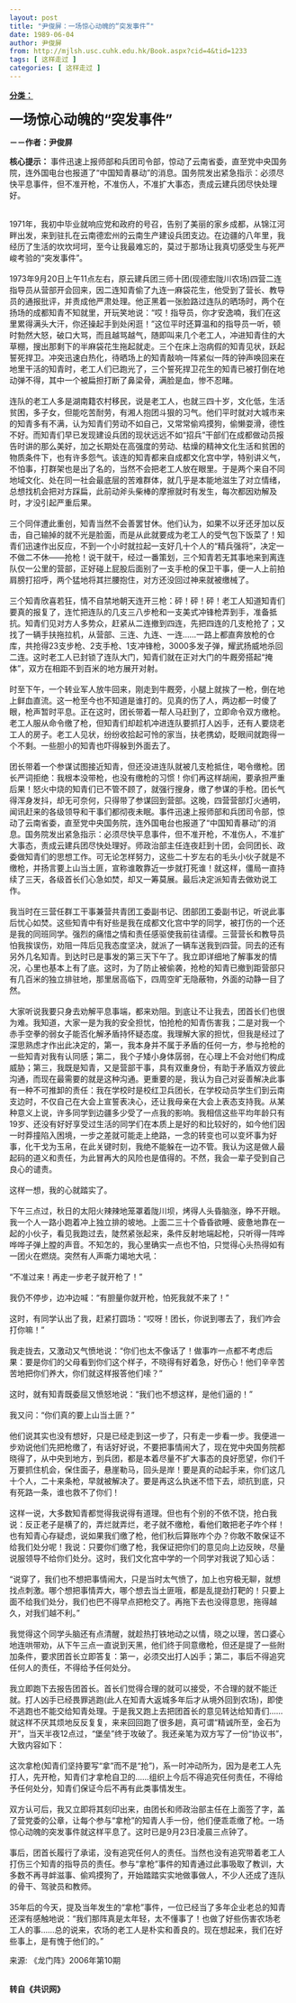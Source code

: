 ```yaml
---
layout: post
title: "尹俊屏：一场惊心动魄的“突发事件”"
date: 1989-06-04
author: 尹俊屏
from: http://mjlsh.usc.cuhk.edu.hk/Book.aspx?cid=4&tid=1233
tags: [ 这样走过 ]
categories: [ 这样走过 ]
---
```


<div style="margin: 15px 10px 10px 0px;">
 <div>
  <span id="ctl00_ContentPlaceHolder1_chapter1_SubjectLabel" style="font-weight:bold;text-decoration:underline;">
   分类：
  </span>
 </div>
 <p>
  <strong>
   <font size="5">
    一场惊心动魄的“突发事件”
   </font>
  </strong>
 </p>
 <p>
  <strong>
   －－作者：尹俊屏
  </strong>
 </p>
 <p>
  <strong>
   核心提示：
  </strong>
  事件迅速上报师部和兵团司令部，惊动了云南省委，直至党中央国务院，连外国电台也报道了“中国知青暴动”的消息。国务院发出紧急指示：必须尽快平息事件，但不准开枪，不准伤人，不准扩大事态，责成云建兵团尽快处理好。
 </p>
 <p>
  <br/>
  1971年，我初中毕业就响应党和政府的号召，告别了美丽的家乡成都，从锦江河畔出发，来到驻扎在云南德宏州的云南生产建设兵团支边。在边疆的八年里，我经历了生活的坎坎坷坷，至今让我最难忘的，莫过于那场让我真切感受生与死严峻考验的“突发事件”。
  <br/>
  <br/>
  1973年9月20日上午11点左右，原云建兵团三师十团(现德宏陇川农场)四营二连指导员从营部开会回来，因二连知青偷了九连一麻袋花生，他受到了营长、教导员的通报批评，并责成他严肃处理。他正黑着一张脸路过连队的晒场时，两个在扬场的成都知青不知就里，开玩笑地说：“哎！指导员，你才安逸喃，我们在这里累得满头大汗，你还操起手到处闲逛！”这位平时还算温和的指导员一听，顿时勃然大怒，破口大骂，而且越骂越气，随即叫来几个老工人，冲进知青住的大草棚，搜出那剩下的半麻袋花生拖起就走。三个在床上泡病假的知青见状，跃起誓死捍卫。冲突迅速白热化，待晒场上的知青敲响一阵紧似一阵的钟声唤回来在地里干活的知青时，老工人们已跑光了，三个誓死捍卫花生的知青已被打倒在地动弹不得，其中一个被扁担打断了鼻梁骨，满脸是血，惨不忍睹。
  <br/>
  <br/>
  连队的老工人多是湖南籍农村移民，说是老工人，也就三四十岁，文化低，生活贫困，多子女，但能吃苦耐劳，有湘人抱团斗狠的习气。他们平时就对大城市来的知青多有不满，认为知青们劳动不如自己，又常常偷鸡摸狗，偷懒耍滑，德性不好。而知青们早已发现建设兵团的现状远远不如“招兵”干部们在成都做动员报告时讲的那么美好，加之长期处在高强度的劳动、枯燥的精神文化生活和贫困的物质条件下，也有许多怨气。该连的知青都来自成都文化宫中学，特别讲义气，不怕事，打群架也是出了名的，当然不会把老工人放在眼里。于是两个来自不同地域文化、处在同一社会最底层的苦难群体，就几乎是本能地滋生了对立情绪，总想找机会把对方踩扁，此前动斧头柴棒的摩擦就时有发生，每次都因劝解及时，才没引起严重后果。
  <br/>
  <br/>
  三个同伴遭此重创，知青当然不会善罢甘休。他们认为，如果不以牙还牙加以反击，自己输掉的就不光是脸面，而是从此就要成为老工人的受气包下饭菜了！知青们迅速作出反应，不到一个小时就拉起一支好几十个人的“精兵强将”，决定一不做二不休——抢枪！说干就干，经过一番策划，三个知青若无其事地来到离连队仅一公里的营部，正好碰上屁股后面别了一支手枪的保卫干事，便一人上前拍肩膀打招呼，两个猛地将其拦腰抱住，对方还没回过神来就被缴械了。
  <br/>
  <br/>
  三个知青欣喜若狂，情不自禁地朝天连开三枪：砰！砰！砰！老工人知道知青们要真的报复了，连忙把连队的几支三八步枪和一支美式冲锋枪弄到手，准备抵抗。知青们见对方人多势众，赶紧从二连撤到四连，先把四连的几支枪抢了；又找了一辆手扶拖拉机，从营部、三连、九连、一连……一路上都直奔放枪的仓库，共抢得23支步枪、2支手枪、1支冲锋枪，3000多发子弹，耀武扬威地杀回二连。这时老工人已封锁了连队大门，知青们就在正对大门的牛厩旁搭起“掩体”，双方在相距不到百米的地方展开对射。
  <br/>
  <br/>
  时至下午，一个转业军人放牛回来，刚走到牛厩旁，小腿上就挨了一枪，倒在地上鲜血直流。这一枪至今也不知道是谁打的。见真的伤了人，两边都一时傻了眼，枪声暂时平息。正在这时，团长带着一帮人马赶到了，立即命令双方缴枪。老工人服从命令缴了枪，但知青们却趁机冲进连队要抓打人凶手，还有人要烧老工人的房子。老工人见状，纷纷收拾起可怜的家当，扶老携幼，眨眼间就跑得一个不剩。一些胆小的知青也吓得躲到外面去了。
  <br/>
  <br/>
  团长带着一个参谋试图接近知青，但还没进连队就被几支枪抵住，喝令缴枪。团长严词拒绝：我根本没带枪，也没有缴枪的习惯！你们再这样胡闹，要承担严重后果！怒火中烧的知青们已不管不顾了，就强行搜身，缴了参谋的手枪。团长气得浑身发抖，却无可奈何，只得带了参谋回到营部。这晚，四营营部灯火通明，闻讯赶来的各级领导和干事们都彻夜未眠。事件迅速上报师部和兵团司令部，惊动了云南省委，直至党中央国务院，连外国电台也报道了“中国知青暴动”的消息。国务院发出紧急指示：必须尽快平息事件，但不准开枪，不准伤人，不准扩大事态，责成云建兵团尽快处理好。师政治部主任连夜赶到十团，会同团长、政委做知青们的思想工作。可无论怎样努力，这些二十岁左右的毛头小伙子就是不缴枪，并扬言要上山当土匪，宣称谁敢靠近一步就打死谁！就这样，僵局一直持续了三天，各级首长们心急如焚，却又一筹莫展。最后决定派知青去做劝说工作。
  <br/>
  <br/>
  我当时在三营任群工干事兼营共青团工委副书记、团部团工委副书记，听说此事后忧心如焚。这些知青中有好些是我在成都文化宫中学的同学，被打伤的一个还是我的同班同学。强烈的痛惜之情和责任感驱使我前往请缨。三营营长和教导员怕我挨误伤，劝阻一阵后见我态度坚决，就派了一辆车送我到四营。同去的还有另外几名知青。到达时已是事发的第三天下午了。我立即详细地了解事发的情况，心里也基本上有了底。这时，为了防止被偷袭，抢枪的知青已撤到距营部只有几百米的独立排驻地，那里居高临下，四周空旷无隐蔽物，外面的动静一目了然。
  <br/>
  <br/>
  大家听说我要只身去劝解平息事端，都来劝阻。到底让不让我去，团首长们也很为难。我知道，大家一是为我的安全担忧，怕抢枪的知青伤害我；二是对我一个赤手空拳的弱女子能否化解矛盾持怀疑态度。我理解大家的担忧，但我是经过了深思熟虑才作出此决定的，第一，我本身并不属于矛盾的任何一方，参与抢枪的一些知青对我有认同感；第二，我个子矮小身体孱弱，在心理上不会对他们构成威胁；第三，我既是知青，又是营部干事，具有双重身份，有助于矛盾双方彼此沟通，而现在最需要的就是这种沟通。更重要的是，我认为自己对妥善解决此事有一种不可推卸的责任：我在学校时是校红卫兵团长，在学校动员学生们到云南支边时，不仅自己在大会上宣誓表决心，还让我母亲在大会上表态支持我。从某种意义上说，许多同学到边疆多少受了一点我的影响。我相信这些平均年龄只有19岁、还没有好好享受过生活的同学们在本质上是好的和比较好的，如今他们因一时莽撞陷入困境，一步之差就可能走上绝路，一念的转变也可以变坏事为好事，化干戈为玉帛，在此关键时刻，我绝不能躲在一边不管。我认为这是做人最起码的道义和责任，为此冒再大的风险也是值得的。不然，我会一辈子受到自己良心的谴责。
  <br/>
  <br/>
  这样一想，我的心就踏实了。
  <br/>
  <br/>
  下午三点过，秋日的太阳火辣辣地笼罩着陇川坝，烤得人头昏脑涨，睁不开眼。我一个人一路小跑着冲上独立排的坡地。上面二三十个昏昏欲睡、疲惫地靠在一起的小伙子，看见我跑过去，陡然紧张起来，条件反射地端起枪，只听得一阵哗哗哗子弹上膛的声音。不知怎的，我心里确实一点也不怕，只觉得心头热得如有一团火在燃烧。突然有人声嘶力竭地大吼：
  <br/>
  <br/>
  “不准过来！再走一步老子就开枪了！”
  <br/>
  <br/>
  我仍不停步，边冲边喊：“有胆量你就开枪，怕死我就不来了！”
  <br/>
  <br/>
  这时，有同学认出了我，赶紧打圆场：“哎呀！团长，你说到哪去了，我们咋会打你嘛！”
  <br/>
  <br/>
  我走拢去，又激动又气愤地说：“你们也太不像话了！做事咋一点都不考虑后果：要是你们的父母看到你们这个样子，不晓得有好着急，好伤心！他们辛辛苦苦地把你们养大，你们就这样报答他们嗦？”
  <br/>
  <br/>
  这时，就有知青既委屈又愤怒地说：“我们也不想这样，是他们逼的！”
  <br/>
  <br/>
  我又问：“你们真的要上山当土匪？”
  <br/>
  <br/>
  他们说其实也没有想好，只是已经走到这一步了，只有走一步看一步。我便进一步劝说他们先把枪缴了，有话好好说，不要把事情闹大了，现在党中央国务院都晓得了，从中央到地方，到兵团，都是本着尽量不扩大事态的良好愿望，你们千万要抓住机会，保住面子，悬崖勒马，回头是岸！要是真的动起手来，你们这几十个人，二十来条枪，早就被解决了。要是再这么执迷不悟下去，顽抗到底，只有死路一条，谁也救不了你们！
  <br/>
  <br/>
  这样一说，大多数知青都觉得我说得有道理。但也有个别的不依不饶，抢白我说：反正老子是横了的，弄烂就弄烂，老子就不缴枪，看他们敢把老子咋个样！也有知青心存疑虑，说如果我们缴了枪，他们秋后算账咋个办？你敢不敢保证不给我们处分呢！我说：只要你们缴了枪，我保证把你们的意见向上边反映，尽量说服领导不给你们处分。这时，我们文化宫中学的一个同学对我说了知心话：
  <br/>
  <br/>
  “说穿了，我们也不想把事情闹大，只是当时太气愤了，加上也穷极无聊，就想找点刺激。哪个想把事情弄大，哪个想去当土匪哦，都是乱提劲打靶的！只要上面不给我们处分，我们也巴不得早点把枪交了。再拖下去也没得意思，拖得越久，对我们越不利。”
  <br/>
  <br/>
  我觉得这个同学头脑还有点清醒，就趁热打铁地动之以情，晓之以理，苦口婆心地连哄带劝，从下午三点一直说到天黑，他们终于同意缴枪，但还是提了一些附加条件，要求团首长立即答复：第一，必须交出打人凶手；第二，事后不得追究任何人的责任，不得给予任何处分。
  <br/>
  <br/>
  我立即跑下去报告团首长。首长们觉得合理的就可以接受，不合理的就不能迁就。打人凶手已经畏罪逃跑(此人在知青大返城多年后才从境外回到农场)，即使不逃跑也不能交给知青处理。于是我又跑上去把团首长的意见转达给知青们……就这样不厌其烦地反反复复，来来回回跑了很多趟，真可谓“精诚所至，金石为开”，当天半夜12点过，“堡垒”终于攻破了。我还亲笔为双方写了一份“协议书”，大致内容如下：
  <br/>
  <br/>
  这次拿枪(知青们坚持要写“拿”而不是“抢”)，系一时冲动所为，因为是老工人先打人，先开枪，知青们才拿枪自卫的……组织上今后不得追究任何责任，不得给予任何处分，知青们保证今后不再有此类事情发生。
  <br/>
  <br/>
  双方认可后，我又立即将其刻印出来，由团长和师政治部主任在上面签了字，盖了营党委的公章，让每个参与“拿枪”的知青人手一份，他们便乖乖缴了枪。一场惊心动魄的突发事件就这样平息了。这时已是9月23日凌晨三点钟了。
  <br/>
  <br/>
  事后，团首长履行了承诺，没有追究任何人的责任。当然也没有追究带着老工人打伤三个知青的指导员的责任。参与“拿枪”事件的知青通过此事吸取了教训，大多数不再寻衅滋事、偷鸡摸狗了，开始踏踏实实地做事做人，不少人还成了连队的骨干、驾驶员和教师。
  <br/>
  <br/>
  35年后的今天，提及当年发生的“拿枪”事件，一位已经当了多年企业老总的知青还深有感触地说：“我们那阵真是太年轻，太不懂事了！也做了好些伤害农场老工人的事……总的说来，农场的老工人是朴实和善良的。现在想起来，我们在好些事上，是有愧于他们的。”
 </p>
 <p>
  来源: 《龙门阵》2006年第10期
 </p>
 <p>
  <br/>
  <strong>
   转自《共识网》
  </strong>
 </p>
</div>


